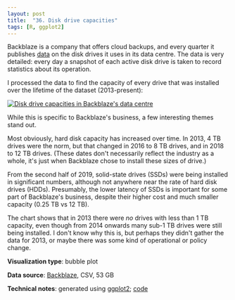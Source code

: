 ```yaml
---
layout: post
title:  "36. Disk drive capacities"
tags: [R, ggplot2]
---
```


Backblaze is a company that offers cloud backups, and every quarter it publishes [data](https://www.backblaze.com/b2/hard-drive-test-data.html) on the disk drives it uses in its data centre. The data is very detailed: every day a snapshot of each active disk drive is taken to record statistics about its operation.

I processed the data to find the capacity of every drive that was installed over the lifetime of the dataset (2013-present):

<a href="{{ site.url }}{{ site.baseurl }}/assets/img/36-disk-drive-capacities.png"><img src="{{ site.url }}{{ site.baseurl }}/assets/img/36-disk-drive-capacities.png" alt="Disk drive capacities in Backblaze's data centre"/></a>

While this is specific to Backblaze's business, a few interesting themes stand out.

Most obviously, hard disk capacity has increased over time. In 2013, 4 TB drives were the norm, but that changed in 2016 to 8 TB drives, and in 2018 to 12 TB drives. (These dates don't necessarily reflect the industry as a whole, it's just when Backblaze chose to install these sizes of drive.)

From the second half of 2019, solid-state drives (SSDs) were being installed in significant numbers, although not anywhere near the rate of hard disk drives (HDDs). Presumably, the lower latency of SSDs is important for some part of Backblaze's business, despite their higher cost and much smaller capacity (0.25 TB vs 12 TB).

The chart shows that in 2013 there were _no_ drives with less than 1 TB capacity, even though from 2014 onwards many sub-1 TB drives were still being installed. I don't know why this is, but perhaps they didn't gather the data for 2013, or maybe there was some kind of operational or policy change.

**Visualization type**: bubble plot

**Data source**: [Backblaze](https://www.backblaze.com/b2/hard-drive-test-data.html), CSV, 53 GB

**Technical notes**: generated using [ggplot2](https://ggplot2.tidyverse.org/index.html); [code](https://github.com/tomwhite/datavision-code/tree/master/36-disk-drive-capacities)

